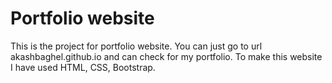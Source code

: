 # Portfolio website
This is the project for portfolio website. You can just go to url akashbaghel.github.io and can check for my portfolio.
To make this website I have used HTML, CSS, Bootstrap.
